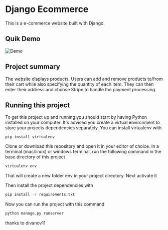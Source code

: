 # Django Ecommerce 

This is a  e-commerce website built with Django.


 ## Quik Demo 
![Demo](https://user-images.githubusercontent.com/68337132/210933685-ec9714af-d35e-4d56-a870-8850591857a6.gif)


## Project summary

The website displays products. Users can add and remove products to/from their cart while also specifying the quantity of each item. They can then enter their address and choose Stripe to handle the payment processing.

## Running this project
To get this project up and running you should start by having Python installed on your computer. It's advised you create a virtual environment to store your projects dependencies separately. You can install virtualenv with

```bach
pip install virtualenv
```
Clone or download this repository and open it in your editor of choice. In a terminal (mac/linux) or windows terminal, run the following command in the base directory of this project
```bash
virtualenv env
```
That will create a new folder env in your project directory. Next activate it 

Then install the project dependencies with
```bash
pip install -r requirements.txt
```
Now you can run the project with this command
```bash
python manage.py runserver
```
thanks to divanov11
